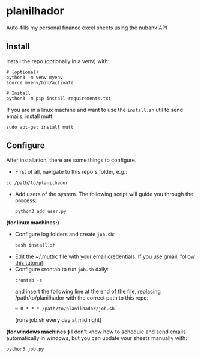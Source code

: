 # planilhador
Auto-fills my personal finance excel sheets using the nubank API


## Install
Install the repo (optionally in a venv) with:
```
# (optional)
python3 -m venv myenv
source myenv/bin/activate

# Install
python3 -m pip install requirements.txt
```

If you are in a linux machine and want to use the `install.sh` util to send emails, install mutt: 

```
sudo apt-get install mutt
```

## Configure
After installation, there are some things to configure.

* First of all, navigate to this repo`s folder, e.g.:

```
cd /path/to/planilhador
```

* Add users of the system. The following script will guide you through the process:
    ```
    python3 add_user.py
    ```
   
**(for linux machines:)**
* Configure log folders and create `job.sh`:
    ```
    bash install.sh
    ```
* Edit the ~/.muttrc file with your email credentials. If you use gmail, follow [this tutorial](https://linuxconfig.org/how-to-install-configure-and-use-mutt-with-a-gmail-account-on-linux)
* Configure crontab to run `job.sh` daily:
    ```
    crontab -e
    ```
    and insert the following line at the end of the file, replacing /path/to/planilhador with the correct path to this repo:
    ```
    0 0 * * * /path/to/planilhador/job.sh
    ```
    (runs job.sh every day at midnight)

**(for windows machines:)**
I don't know how to schedule and send emails automatically in windows, but you can update your sheets manually with:
```
python3 job.py
```